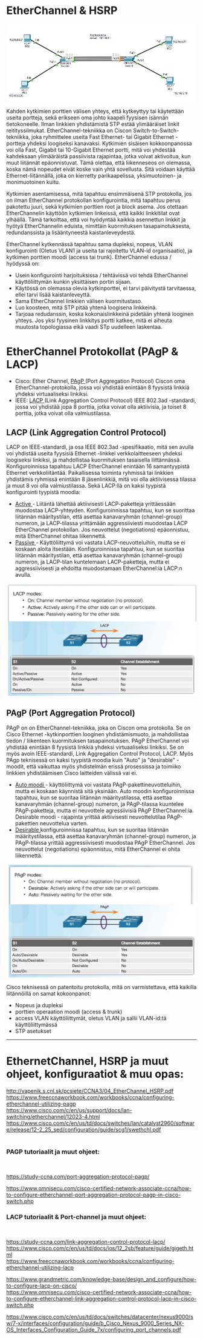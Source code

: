 # EtherChannel & HSRP

![Alt text](images/HSRP-LACP-map1.PNG?raw=true)

Kahden kytkimien porttien välisen yhteys, että kytkeyttyy tai käytettään useita portteja, sekä erikseen oma johto kaapeli fyysisen isännän tietokoneelle. Ilman linkkien yhdistämistä STP estää ylimääräiset linkit reitityssilmukat. EtherChannel-tekniikka on Ciscon Switch-to-Switch-tekniikka, joka ryhmittelee useita Fast Ethernet- tai Gigabit Ethernet -portteja yhdeksi loogiseksi kanavaksi. Kytkimien sisäisen kokkoonpanossa voi olla Fast, Gigabit tai 10-Gigabit Ethernet portti, mitä voi yhdestää kahdeksaan ylimääräistä passiivista rajapintaa, jotka voivat aktivoitua, kun muut liitännät epäonnistuvat. Tämä olettaa, että liikenneseos on olemassa, koska nämä nopeudet eivät koske vain yhtä sovellusta. Sitä voidaan käyttää Ethernet-liitännällä, joka on kierretty parikaapelissa, yksimuotoinen- ja monimuotoinen kuitu.

Kytkimien asentamisessa, mitä tapahtuu ensimmäisenä STP protokolla, jos on ilman EtherChannel protokollan konfigurointia, mitä tapahtuu perus pakotettu juuri, sekä kytkimien porttien root ja block asema. Jos otettaan EtherChannelin käyttöön kytkimien linkeissä, että kaikki linkkitilat ovat ylhäällä. Tämä tarkoittaa, että voi hyödyntää kaikkia asennettun linkkit ja hyötyä EtherChannelin eduista, nimittäin kuormituksen tasapainotuksesta, redundanssista ja lisääntyneestä kaistanleveydestä. 

EtherChannel kytkennässä tapahtuu sama dupleksi, nopeus, VLAN konfigurointi (Oletus VLAN1 ja useita tai rajoitettu VLAN-id organisaatio), ja kytkimen porttien moodi (access tai trunk). EtherChannel edussa / hyödyssä on:
- Usein konfigurointi harjoituksissa / tehtävissä voi tehdä EtherChannel käyttöliittymän kunkin yksittäisen portin sijaan.
- Käytössä on olemassa olevia kytkinporttei, ei tarvi päivitystä tarvitaessa, ellei tarvi lisää kaistanleveyttä.
- Sama EtherChannel linkkien välisen kuormitustaso.
- Luo koosteen, mitä STP pitää yhtenä loogisena linkkeinä.
- Tarjoaa redudanssin, koska kokonaislinkkeinä pidetään yhtenä looginen yhteys. Jos yksi fyysinen linkkitys portti katkee, mitä ei aiheuta muutosta topologiassa eikä vaadi STp uudelleen laskentaa.

# EtherChannel Protokollat (PAgP & LACP)

- Cisco: Ether Channel, <ins> PAgP </ins> (Port Aggregation Protocol) Ciscon oma EtherChannel-protokolla, jossa voi yhdistää enintään 8 fyysistä linkkiä yhdeksi virtuaaliseksi linkiksi.  <br>
-  IEEE: <ins> LACP </ins> (Link Aggregation Control Protocol) IEEE 802.3ad -standardi, jossa voi yhdistää jopa 8 porttia, jotka voivat olla aktiivisia, ja toiset 8 porttia, jotka voivat olla valmiustilassa. <br>

<h2>LACP (Link Aggregation Control Protocol) </h2>

LACP on IEEE-standardi, ja osa IEEE 802.3ad -spesifikaatio, mitä sen avulla voi yhdistää useita fyysisiä Ethernet -linkkei verkkolaitteeseen yhdeksi loogiseksi linkiksi, ja mahdollistaa kuormituksen tasaisella liittännässä. Konfiguroinnissa tapahtuu LACP EtherChannel enintään 16 samantyypistä Ethernet verkkoliitäntää. Paikallisessa toiminta ryhmissä tai linkkien yhdistämis ryhmissä enintään 8 jäsenlinkkiä, mitä voi olla aktiivisessa tilassa ja muut 8 voi olla valmiustilassa. Sekä LACP:llä on kaksi tyypistä konfigurointi tyypistä moodia:

- <ins> Active </ins> - Liitäntä lähettää aktiivisesti LACP-paketteja yrittäessään muodostaa LACP-yhteyden. Konfiguroinnissa tapahtuu, kun se suorittaa liitännän määritystilan, että asettaa kanavaryhmän (channel-group) numeron, ja LACP-tilassa yrittämään aggressiiviesti muodostaa LACP EtherChannel protokollan. Jos neuvottelut (negotiations) epäonnistuu, mitä EtherChannel ohitaa liikennettä.
- <ins> Passive </ins> - Käyttöliittymä voi vastata LACP-neuvotteluihin, mutta se ei koskaan aloita itsestään. Konfiguroinnissa tapahtuu, kun se suoritaa liitännän määritystilan, että asettaa kanavaryhmän (channel-group) numeron, ja LACP-tilan kuntelemaan LACP-paketteja, mutta ei aggressiivisesti ja ehdoitta muodostamaan EtherChannel:ia LACP:n avulla.

![Alt text](images/EtherChannel-LACP.PNG?raw=true)

<h2>PAgP (Port Aggregation Protocol) </h2>

PAgP on on EtherChannel-tekniikka, joka on Ciscon oma protokolla. Se on Cisco Ethernet -kytkinporttien looginen yhdistämismuoto, ja  mahdollistaa tiedon / liikenteen kuormituksen tasapainotuksen. PAgP EtherChannel voi yhdistää enintään 8 fyysistä linkkiä yhdeksi virtuaaliseksi linkiksi. Se on myös avoin IEEE-standardi, Link Aggregation Control Protocol, LACP. Myös PAgp teknisessä on kaksi tyypistä moodia kuin "Auto" ja "desirable" - moodit, että vaikuttaa myös yhdistelmän erissä prosessissa ja toimiiko linkkien yhdistäämisen Cisco laitteiden välissä vai ei.

- <ins> Auto moodi </ins> - käyttöliittymä voi vastata PAgP-pakettineuvotteluihin, mutta ei koskaan käynnistä sitä yksinään. Auto moodin konfiguroinnissa tapahtuu,  kun se suoritaa liitännän määritystilassa, että asettaa kanavaryhmän (channel-group) numeron, ja PAgP-tilassa kuuntelee PAgP-paketteja, mutta ei neuvottele agressiivisiä PAgP EtherChannel:ia.
Desirable moodi - rajapinta yrittää aktiivisesti neuvottelutilaa PAgP-pakettien neuvottelua varten. 
- <ins> Desirable </ins> konfiguroinnissa tapahtuu, kun se suoritaa liitännän määritystilassa, että asettaa kanavaryhmän (channel-group) numeron, ja PAgP-tilassa yrittää aggressiivisesti muodostaa PAgP EtherChannel. Jos neuvottelut (negotiations) epäonnistuu, mitä EtherChannel ei ohita liikennettä.

![Alt text](images/EtherChannel-PAGP.PNG?raw=true)

Cisco teknisessä on patentoitu protokolla, mitä on varmistettava, että kaikilla liitännöillä on samat kokoonpanot:
- Nopeus ja dupleksi
- porttien operaation moodi (access & trunk)
- access VLAN käyttöliittymät, oletus VLAN ja sallii VLAN-id:tä käyttöliittymässä
- STP asetukset

<hr>

# EthernetChannel, HSRP ja muut ohjeet, konfiguraatiot & muu opas:

http://vapenik.s.cnl.sk/pcsiete/CCNA3/04_EtherChannel_HSRP.pdf <br>
https://www.freeccnaworkbook.com/workbooks/ccna/configuring-etherchannel-utilizing-pagp <br>
https://www.cisco.com/c/en/us/support/docs/lan-switching/etherchannel/12023-4.html <br>
https://www.cisco.com/c/en/us/td/docs/switches/lan/catalyst2960/software/release/12-2_25_sed/configuration/guide/scg1/swethchl.pdf <br>
<br>

<h3>PAGP tutoriaalit ja muut ohjeet: </h3> <br>

https://study-ccna.com/port-aggregation-protocol-pagp/ <br>

https://www.omnisecu.com/cisco-certified-network-associate-ccna/how-to-configure-etherchannel-port-aggregation-protocol-pagp-in-cisco-switch.php  <br>

<h3>LACP tutoriaalit & Port-channel ja muut ohjeet: </h3> <br>

https://study-ccna.com/link-aggregation-control-protocol-lacp/ <br>
https://www.cisco.com/c/en/us/td/docs/ios/12_2sb/feature/guide/gigeth.html <br>
https://www.freeccnaworkbook.com/workbooks/ccna/configuring-etherchannel-utilizing-lacp <br>

https://www.grandmetric.com/knowledge-base/design_and_configure/how-to-configure-lacp-on-cisco/ <br>
https://www.omnisecu.com/cisco-certified-network-associate-ccna/how-to-configure-etherchannel-link-aggregation-control-protocol-lacp-in-cisco-switch.php <br>

https://www.cisco.com/c/en/us/td/docs/switches/datacenter/nexus9000/sw/7-x/interfaces/configuration/guide/b_Cisco_Nexus_9000_Series_NX-OS_Interfaces_Configuration_Guide_7x/configuring_port_channels.pdf

